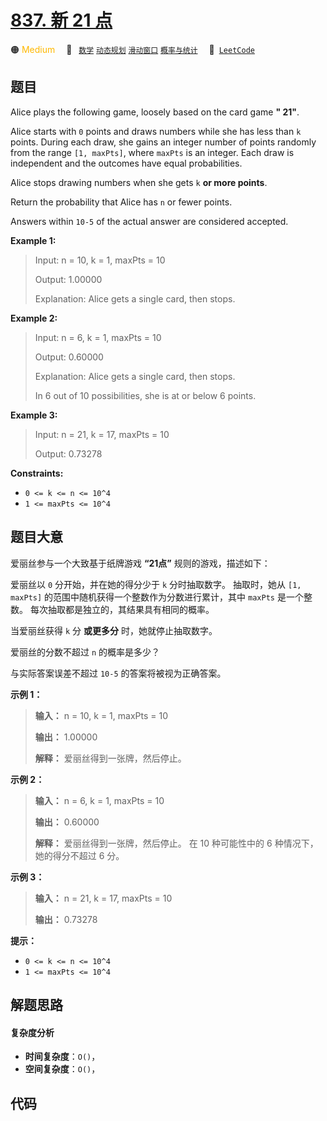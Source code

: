 # [837. 新 21 点](https://leetcode.com/problems/new-21-game)

🟠 <font color=#ffb800>Medium</font>&emsp; 🔖&ensp; [`数学`](/leetcode-js/outline/tag/math.md) [`动态规划`](/leetcode-js/outline/tag/dynamic-programming.md) [`滑动窗口`](/leetcode-js/outline/tag/sliding-window.md) [`概率与统计`](/leetcode-js/outline/tag/probability-and-statistics.md)&emsp; 🔗&ensp;[`LeetCode`](https://leetcode.com/problems/new-21-game)

## 题目

Alice plays the following game, loosely based on the card game **" 21"**.

Alice starts with `0` points and draws numbers while she has less than `k`
points. During each draw, she gains an integer number of points randomly from
the range `[1, maxPts]`, where `maxPts` is an integer. Each draw is
independent and the outcomes have equal probabilities.

Alice stops drawing numbers when she gets `k` **or more points**.

Return the probability that Alice has `n` or fewer points.

Answers within `10-5` of the actual answer are considered accepted.



**Example 1:**

> Input: n = 10, k = 1, maxPts = 10
> 
> Output: 1.00000
> 
> Explanation: Alice gets a single card, then stops.

**Example 2:**

> Input: n = 6, k = 1, maxPts = 10
> 
> Output: 0.60000
> 
> Explanation: Alice gets a single card, then stops.
> 
> In 6 out of 10 possibilities, she is at or below 6 points.

**Example 3:**

> Input: n = 21, k = 17, maxPts = 10
> 
> Output: 0.73278

**Constraints:**

  * `0 <= k <= n <= 10^4`
  * `1 <= maxPts <= 10^4`


## 题目大意

爱丽丝参与一个大致基于纸牌游戏 **“21点”** 规则的游戏，描述如下：

爱丽丝以 `0` 分开始，并在她的得分少于 `k` 分时抽取数字。 抽取时，她从 `[1, maxPts]` 的范围中随机获得一个整数作为分数进行累计，其中
`maxPts` 是一个整数。 每次抽取都是独立的，其结果具有相同的概率。

当爱丽丝获得 `k` 分 **或更多分** 时，她就停止抽取数字。

爱丽丝的分数不超过 `n` 的概率是多少？

与实际答案误差不超过 `10-5` 的答案将被视为正确答案。



**示例 1：**

> 
> 
> 
> 
> 
> **输入：** n = 10, k = 1, maxPts = 10
> 
> **输出：** 1.00000
> 
> **解释：** 爱丽丝得到一张牌，然后停止。
> 
> 

**示例 2：**

> 
> 
> 
> 
> 
> **输入：** n = 6, k = 1, maxPts = 10
> 
> **输出：** 0.60000
> 
> **解释：** 爱丽丝得到一张牌，然后停止。 在 10 种可能性中的 6 种情况下，她的得分不超过 6 分。
> 
> 

**示例 3：**

> 
> 
> 
> 
> 
> **输入：** n = 21, k = 17, maxPts = 10
> 
> **输出：** 0.73278
> 
> 



**提示：**

  * `0 <= k <= n <= 10^4`
  * `1 <= maxPts <= 10^4`


## 解题思路

#### 复杂度分析

- **时间复杂度**：`O()`，
- **空间复杂度**：`O()`，

## 代码

```javascript

```